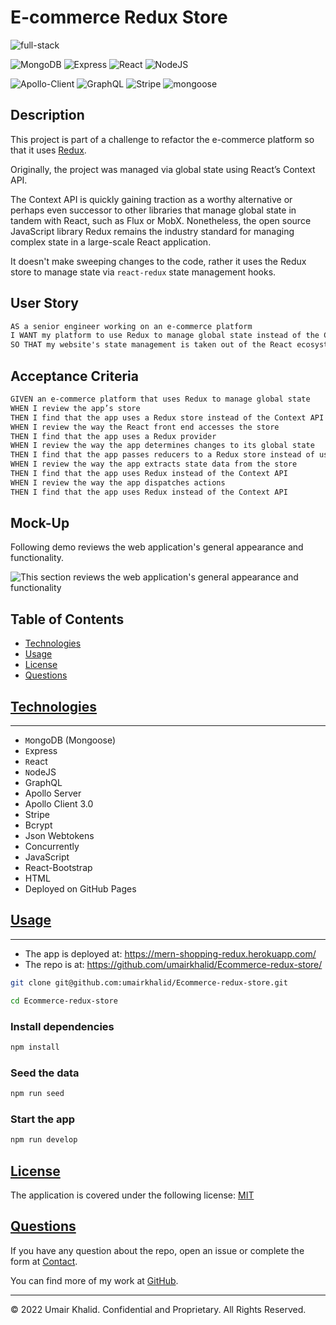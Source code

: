 # E-commerce Redux Store

![full-stack](https://img.shields.io/badge/MERN-1?label=full-stack&style=for-the-badge&labelColor=orange&color=black)

![MongoDB](https://img.shields.io/badge/-MongoDB-darkgreen) ![Express](https://img.shields.io/badge/-Express-orange) ![React](https://img.shields.io/badge/-React-yellow) ![NodeJS](https://img.shields.io/badge/-NodeJS-darkred)

![Apollo-Client](https://img.shields.io/badge/3.6.9-0?label=Apollo-Client&style=flat-square&labelColor=yellow&color=black) ![GraphQL](https://img.shields.io/badge/16.5.0-0?label=GraphQL&style=flat-square&labelColor=darkred&color=black) ![Stripe](https://img.shields.io/badge/8.67.0-0?label=Stripe&style=flat-square&labelColor=darkgreen&color=black) ![mongoose](https://img.shields.io/badge/5.9.10-0?label=mongoose&style=flat-square&labelColor=darkblue&color=black)

## Description

This project is part of a challenge to refactor the e-commerce platform so that it uses [Redux](https://redux.js.org/).

Originally, the project was managed via global state using React’s Context API. 

The Context API is quickly gaining traction as a worthy alternative or perhaps even successor to other libraries that manage global state in tandem with React, such as Flux or MobX. Nonetheless, the open source JavaScript library Redux remains the industry standard for managing complex state in a large-scale React application.

It doesn't  make sweeping changes to the code, rather it uses the Redux store to manage state via `react-redux` state management hooks.

## User Story

```md
AS a senior engineer working on an e-commerce platform
I WANT my platform to use Redux to manage global state instead of the Context API
SO THAT my website's state management is taken out of the React ecosystem
```

## Acceptance Criteria

```md
GIVEN an e-commerce platform that uses Redux to manage global state
WHEN I review the app’s store
THEN I find that the app uses a Redux store instead of the Context API
WHEN I review the way the React front end accesses the store
THEN I find that the app uses a Redux provider
WHEN I review the way the app determines changes to its global state
THEN I find that the app passes reducers to a Redux store instead of using the Context API
WHEN I review the way the app extracts state data from the store
THEN I find that the app uses Redux instead of the Context API
WHEN I review the way the app dispatches actions
THEN I find that the app uses Redux instead of the Context API
```

## Mock-Up

Following demo reviews the web application's general appearance and functionality.

![This section reviews the web application's general appearance and functionality](./client/public/images/app_demo.gif)

## Table of Contents

- [Technologies](#technologies)
- [Usage](#usage)
- [License](#license)
- [Questions](#questions)

## [Technologies](#table-of-contents)
---

- `M`ongoDB (Mongoose)
- `E`xpress
- `R`eact
- `N`odeJS
- GraphQL
- Apollo Server
- Apollo Client 3.0
- Stripe
- Bcrypt
- Json Webtokens
- Concurrently
- JavaScript
- React-Bootstrap
- HTML
- Deployed on GitHub Pages

## [Usage](#table-of-contents)
---

- The app is deployed at: https://mern-shopping-redux.herokuapp.com/
- The repo is at: https://github.com/umairkhalid/Ecommerce-redux-store/



```sh
git clone git@github.com:umairkhalid/Ecommerce-redux-store.git

cd Ecommerce-redux-store
```

### Install dependencies

```sh
npm install
```

### Seed the data

```sh
npm run seed
```

### Start the app

```sh
npm run develop
```
## [License](#table-of-contents)

The application is covered under the following license: [MIT](https://choosealicense.com/licenses/mit/)

## [Questions](#table-of-contents)

If you have any question about the repo, open an issue or complete the form at [Contact](https://umairkhalid.github.io/react-portfolio/#contact).

You can find more of my work at [GitHub](https://github.com/umairkhalid).

---
© 2022 Umair Khalid. Confidential and Proprietary. All Rights Reserved.